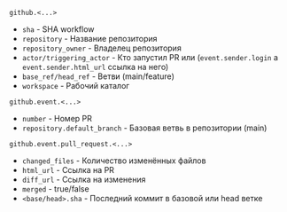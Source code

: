 ```github.<...>```
- ```sha``` - SHA workflow
- ```repository``` - Название репозитория
- ```repository_owner``` - Владелец репозитория
- ```actor/triggering_actor``` - Кто запустил PR или (```event.sender.login``` а ```event.sender.html_url``` ссылка на него)
- ```base_ref/head_ref``` - Ветви (main/feature)
- ```workspace``` - Рабочий каталог  

```github.event.<...>```
- ```number``` - Номер PR
- ```repository.default_branch``` - Базовая ветвь в репозитории (main)

```github.event.pull_request.<...>```
- ```changed_files``` - Количество изменённых файлов
- ```html_url``` - Ссылка на PR
- ```diff_url``` - Ссылка на изменения
- ```merged``` - true/false
- ```<base/head>.sha``` - Последний коммит в базовой или head ветке
